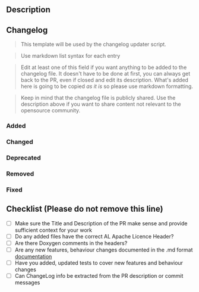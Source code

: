 ## Description

## Changelog
> This template will be used by the changelog updater script.

> Use markdown list syntax for each entry

> Edit at least one of this field if you want anything to be added to the changelog file. It doesn't have to be done at first, you can always get back to the PR, even if closed and edit its description. What's added here is going to be copied _as it is_ so please use markdown formatting.

> Keep in mind that the changelog file is publicly shared. Use the description above if you want to share content not relevant to the opensource community.

### Added

### Changed

### Deprecated

### Removed

### Fixed

## Checklist (Please do not remove this line)
- [ ] Make sure the Title and Description of the PR make sense and  provide sufficient context for your work
- [ ] Do any added files have the correct AL Apache Licence Header?
- [ ] Are there Doxygen comments in the headers?
- [ ] Are any new features, behaviour changes documented in the .md format [documentation](https://github.com/AnimalLogic/AL_USDMaya/docs)
- [ ] Have you added, updated tests to cover new features and behaviour changes
- [ ] Can ChangeLog info be extracted from the PR description or commit messages
